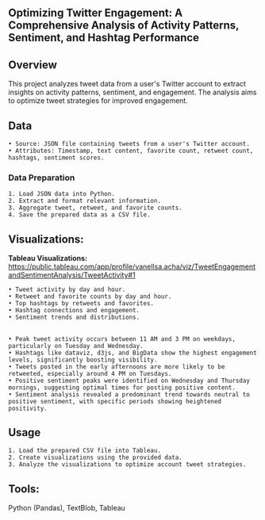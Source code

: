 ## Optimizing Twitter Engagement: A Comprehensive Analysis of Activity Patterns, Sentiment, and Hashtag Performance

## Overview
This project analyzes tweet data from a user's Twitter account to extract insights on activity patterns, sentiment, and engagement. The analysis aims to optimize tweet strategies for improved engagement.

## Data
    • Source: JSON file containing tweets from a user's Twitter account.
    • Attributes: Timestamp, text content, favorite count, retweet count, hashtags, sentiment scores.

### Data Preparation
    1. Load JSON data into Python.
    2. Extract and format relevant information.
    3. Aggregate tweet, retweet, and favorite counts.
    4. Save the prepared data as a CSV file.

## Visualizations: 

**Tableau Visualizations:** https://public.tableau.com/app/profile/vanellsa.acha/viz/TweetEngagementandSentimentAnalysis/TweetActivity#1

    • Tweet activity by day and hour.
    • Retweet and favorite counts by day and hour.
    • Top hashtags by retweets and favorites.
    • Hashtag connections and engagement.
    • Sentiment trends and distributions.
##
    • Peak tweet activity occurs between 11 AM and 3 PM on weekdays, particularly on Tuesday and Wednesday.
    • Hashtags like dataviz, d3js, and BigData show the highest engagement levels, significantly boosting visibility.
    • Tweets posted in the early afternoons are more likely to be retweeted, especially around 4 PM on Tuesdays.
    • Positive sentiment peaks were identified on Wednesday and Thursday mornings, suggesting optimal times for posting positive content.
    • Sentiment analysis revealed a predominant trend towards neutral to positive sentiment, with specific periods showing heightened positivity.
## Usage
    1. Load the prepared CSV file into Tableau.
    2. Create visualizations using the provided data.
    3. Analyze the visualizations to optimize account tweet strategies.

## Tools: 
Python (Pandas), TextBlob, Tableau
